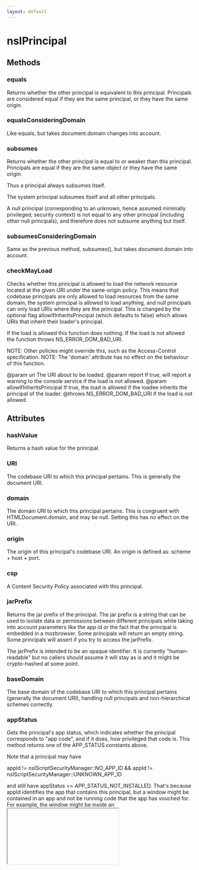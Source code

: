 ```yaml
---
layout: default
---
```


# nsIPrincipal #

## Methods ##

### equals ###

Returns whether the other principal is equivalent to this principal.
Principals are considered equal if they are the same principal, or
they have the same origin.


### equalsConsideringDomain ###

Like equals, but takes document.domain changes into account.


### subsumes ###

Returns whether the other principal is equal to or weaker than this
principal. Principals are equal if they are the same object or they
have the same origin.

Thus a principal always subsumes itself.

The system principal subsumes itself and all other principals.

A null principal (corresponding to an unknown, hence assumed minimally
privileged, security context) is not equal to any other principal
(including other null principals), and therefore does not subsume
anything but itself.


### subsumesConsideringDomain ###

Same as the previous method, subsumes(), but takes document.domain into
account.


### checkMayLoad ###

Checks whether this principal is allowed to load the network resource
located at the given URI under the same-origin policy. This means that
codebase principals are only allowed to load resources from the same
domain, the system principal is allowed to load anything, and null
principals can only load URIs where they are the principal. This is
changed by the optional flag allowIfInheritsPrincipal (which defaults to
false) which allows URIs that inherit their loader's principal.

If the load is allowed this function does nothing. If the load is not
allowed the function throws NS_ERROR_DOM_BAD_URI.

NOTE: Other policies might override this, such as the Access-Control
      specification.
NOTE: The 'domain' attribute has no effect on the behaviour of this
      function.


@param uri    The URI about to be loaded.
@param report If true, will report a warning to the console service
              if the load is not allowed.
@param allowIfInheritsPrincipal   If true, the load is allowed if the
                                  loadee inherits the principal of the
                                  loader.
@throws NS_ERROR_DOM_BAD_URI if the load is not allowed.


## Attributes ##

### hashValue ###

Returns a hash value for the principal.


### URI ###

The codebase URI to which this principal pertains.  This is
generally the document URI.


### domain ###

The domain URI to which this principal pertains.
This is congruent with HTMLDocument.domain, and may be null.
Setting this has no effect on the URI.


### origin ###

The origin of this principal's codebase URI.
An origin is defined as: scheme + host + port.


### csp ###

A Content Security Policy associated with this principal.


### jarPrefix ###

Returns the jar prefix of the principal.
The jar prefix is a string that can be used to isolate data or
permissions between different principals while taking into account
parameters like the app id or the fact that the principal is embedded in
a mozbrowser.
Some principals will return an empty string.
Some principals will assert if you try to access the jarPrefix.

The jarPrefix is intended to be an opaque identifier. It is currently
"human-readable" but no callers should assume it will stay as is and
it might be crypto-hashed at some point.


### baseDomain ###

The base domain of the codebase URI to which this principal pertains
(generally the document URI), handling null principals and
non-hierarchical schemes correctly.


### appStatus ###

Gets the principal's app status, which indicates whether the principal
corresponds to "app code", and if it does, how privileged that code is.
This method returns one of the APP_STATUS constants above.

Note that a principal may have

  appId != nsIScriptSecurityManager::NO_APP_ID &&
  appId != nsIScriptSecurityManager::UNKNOWN_APP_ID

and still have appStatus == APP_STATUS_NOT_INSTALLED.  That's because
appId identifies the app that contains this principal, but a window
might be contained in an app and not be running code that the app has
vouched for.  For example, the window might be inside an <iframe
mozbrowser>, or the window's origin might not match the app's origin.

If you're doing a check to determine "does this principal correspond to
app code?", you must check appStatus; checking appId != NO_APP_ID is not
sufficient.


### appId ###

Gets the id of the app this principal is inside.  If this principal is
not inside an app, returns nsIScriptSecurityManager::NO_APP_ID.

Note that this principal does not necessarily have the permissions of
the app identified by appId.  For example, this principal might
correspond to an iframe whose origin differs from that of the app frame
containing it.  In this case, the iframe will have the appId of its
containing app frame, but the iframe must not run with the app's
permissions.

Similarly, this principal might correspond to an <iframe mozbrowser>
inside an app frame; in this case, the content inside the iframe should
not have any of the app's permissions, even if the iframe is at the same
origin as the app.

If you're doing a security check based on appId, you must check
appStatus as well.


### isInBrowserElement ###

Returns true iff the principal is inside a browser element.  (<iframe
mozbrowser mozapp> does not count as a browser element.)


### unknownAppId ###

Returns true if this principal has an unknown appId. This shouldn't
generally be used. We only expose it due to not providing the correct
appId everywhere where we construct principals.


### isNullPrincipal ###

Returns true iff this principal is a null principal (corresponding to an
unknown, hence assumed minimally privileged, security context).


## Constants ##

### APP_STATUS_NOT_INSTALLED ###

### APP_STATUS_INSTALLED ###

### APP_STATUS_PRIVILEGED ###

### APP_STATUS_CERTIFIED ###
